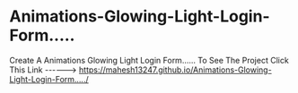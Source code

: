 # Animations-Glowing-Light-Login-Form.....
Create A  Animations Glowing Light Login Form......
To See The Project Click This Link ------> https://mahesh13247.github.io/Animations-Glowing-Light-Login-Form...../
